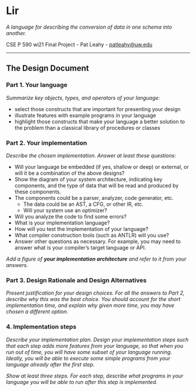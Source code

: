# Lir

*A language for describing the conversion of data in one schema into another.*

CSE P 590 wi21 Final Project - Pat Leahy - patleahy@uw.edu 

---

## The Design Document

### Part 1. Your language

*Summarize key objects, types, and operators of your language:*

* select those constructs that are important for presenting your design
* illustrate features with example programs in your language
* highlight those constructs that make your language a better solution to the problem than a classical library of procedures or classes

### Part 2. Your implementation

*Describe the chosen implementation.  Answer at least these questions:*

* Will your language be embedded (if yes, shallow or deep) or external, or will it be a combination of the above designs?
* Show the diagram of your system architecture, indicating key components, and the type of data that will be read and produced by these components.
* The components could be a parser, analyzer, code generator, etc.
  * The data could be an AST, a CFG, or other IR, etc.
  * Will your system use an optimizer?
* Will you analyze the code to find some errors?
* What is your implementation language?
* How will you test the implementation of your language?
* What compiler construction tools (such as ANTLR) will you use?
* Answer other questions as necessary.  For example, you may need to answer what is your compiler’s target language or API.

*Add a figure of **your implementation architecture** and refer to it from your answers.*

### Part 3. Design Rationale and Design Alternatives

*Present justification for your design choices.  For all the answers to Part 2, describe why this was the best choice. You should account for the short implementation time, and explain why given more time, you may have chosen a different option.*

### 4. Implementation steps
*Describe your implementation plan.  Design your implementation steps such that each step adds more features from your language, so that when you run out of time, you will have some subset of your language running.  Ideally, you will be able to execute some simple programs from your language already after the first step.*

*Show at least three steps.  For each step, describe what programs in your language you will be able to run after this step is implemented.*
